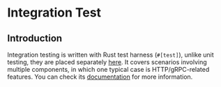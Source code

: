 # Integration Test

## Introduction
Integration testing is written with Rust test harness (`#[test]`), unlike unit testing, they are placed separately 
[here](https://github.com/GreptimeTeam/greptimedb/tree/develop/tests-integration).
It covers scenarios involving multiple components, in which one typical case is HTTP/gRPC-related features. You can check
its [documentation](https://github.com/GreptimeTeam/greptimedb/blob/develop/tests-integration/README.md) for more information.
